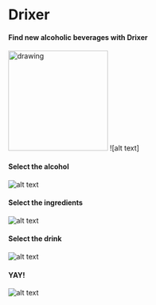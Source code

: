 # Drixer

#### Find new alcoholic beverages with Drixer 
<img src="(https://i.gyazo.com/97141596aa3abc94dfd2452421aa0203.png)" alt="drawing" style="width:200px; height:200px;"/>
![alt text]

#### Select the alcohol
![alt text](https://i.gyazo.com/34fc23d39311b17e236f373f7d0a272c.png)

#### Select the ingredients
![alt text](https://i.gyazo.com/13552845348b61c8d1d3cf7e4dfb40d7.png)

#### Select the drink
![alt text](https://i.gyazo.com/72fe67d64136ff583ea7ae54f5af52fe.png)

#### YAY!
![alt text](https://i.gyazo.com/8efa13805d5bb57795f92aa236562595.png)
